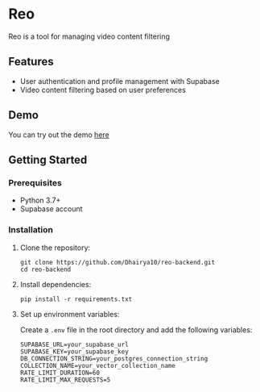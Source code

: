 
# Reo

Reo is a tool for managing video content filtering

## Features

- User authentication and profile management with Supabase
- Video content filtering based on user preferences

## Demo

You can try out the demo [here](https://reokids.replit.app/)

## Getting Started

### Prerequisites

- Python 3.7+
- Supabase account

### Installation

1. Clone the repository:

   ```
   git clone https://github.com/Dhairya10/reo-backend.git
   cd reo-backend
   ```

2. Install dependencies:

   ```
   pip install -r requirements.txt
   ```

3. Set up environment variables:

   Create a `.env` file in the root directory and add the following variables:

   ```
   SUPABASE_URL=your_supabase_url
   SUPABASE_KEY=your_supabase_key
   DB_CONNECTION_STRING=your_postgres_connection_string
   COLLECTION_NAME=your_vector_collection_name
   RATE_LIMIT_DURATION=60
   RATE_LIMIT_MAX_REQUESTS=5
   ```